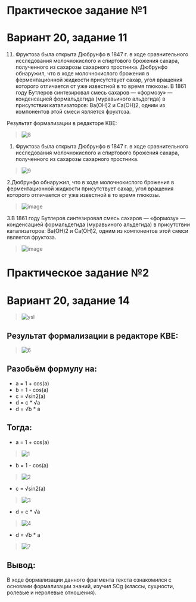 # Практическое задание №1
# Вариант 20, задание 11
11. Фруктоза была открыта Дюбрунфо в 1847 г. в ходе сравнительного исследования
молочнокислого и спиртового брожения сахара, полученного из сахарозы сахарного тростника.
Дюбрунфо обнаружил, что в ходе молочнокислого брожения в ферментационной жидкости
присутствует сахар, угол вращения которого отличается от уже известной в то время глюкозы.
В 1861 году Бутлеров синтезировал смесь сахаров — «формозу» — конденсацией
формальдегида (муравьиного альдегида) в присутствии катализаторов: Ba(OH)2 и Ca(OH)2,
одним из компонентов этой смеси является фруктоза.

Результат формализации в редакторе KBE:
>![8](https://user-images.githubusercontent.com/116432612/228366119-acb5db6b-eca4-4d4e-8ed1-7f05686c3dab.png)
1. Фруктоза была открыта Дюбрунфо в 1847 г. в ходе сравнительного исследования
молочнокислого и спиртового брожения сахара, полученного из сахарозы сахарного тростника.
>![9](https://user-images.githubusercontent.com/116432612/228366564-a958416b-595c-46d4-b88f-9b048f4dd300.png)

2.Дюбрунфо обнаружил, что в ходе молочнокислого брожения в ферментационной жидкости
присутствует сахар, угол вращения которого отличается от уже известной в то время глюкозы. 
>![image](https://user-images.githubusercontent.com/116432612/228366694-b1a10907-0316-49e1-8dcf-57e337865a45.png)

3.В 1861 году Бутлеров синтезировал смесь сахаров — «формозу» — конденсацией
формальдегида (муравьиного альдегида) в присутствии катализаторов: Ba(OH)2 и Ca(OH)2,
одним из компонентов этой смеси является фруктоза.
>![image](https://user-images.githubusercontent.com/116432612/221895742-e93d32d4-db28-4a72-af47-91bc1dd59ad8.png)
# Практическое задание №2
# Вариант 20, задание 14
>![ysl](https://user-images.githubusercontent.com/116432612/228363949-5d532a01-2583-4b3b-9410-b35bc9f55ca0.png)
## Результат формализации в редакторе KBE:
>![6](https://user-images.githubusercontent.com/116432612/228363550-d7c14af8-6001-45ad-b3f1-412f7a3112f1.png)
## Разобьём формулу на:
- a = 1 + cos(a)
- b = 1 - cos(a)
- c = √sin2(a)
- d = c * √a
- d = √b * a
## Тогда:
- a = 1 + cos(a)
>![1](https://user-images.githubusercontent.com/116432612/228364688-dd66edd1-7b35-453d-8123-4163fb4dc2fa.png)
- b = 1 - cos(a)
>![2](https://user-images.githubusercontent.com/116432612/228364725-aea7671e-9643-4c2d-8e6a-dd80e8b7dbac.png)
- c = √sin2(a)
>![3](https://user-images.githubusercontent.com/116432612/228364752-fce0cd85-7557-4a09-a772-4ca7e34e9e38.png)
- d = c * √a
>![4](https://user-images.githubusercontent.com/116432612/228364794-4236d13a-cfb3-4456-a0bd-3ad4447f9fef.png)
- d = √b * a
>![7](https://user-images.githubusercontent.com/116432612/228365736-8b32f994-05d3-4688-bb17-84ca4d39a41d.png)
## Вывод:
В ходе формализации данного фрагмента текста ознакомился с основами формализации знаний, изучил SCg (классы, сущности, ролевые и неролевые отношения).
